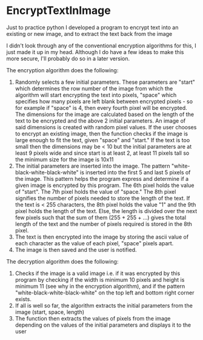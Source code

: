 EncryptTextInImage
==================

Just to practice python I developed a program to encrypt text into an existing or new image, and to extract the text back from the image


I didn't look through any of the conventional encryption algorithms for this, I just made it up in my head. Although I do have a few ideas to make this more secure, I'll probably do so in a later version.

The encryption algorithm does the following:
  1. Randomly selects a few initial parameters. These parameters are "start" which determines the row number of the image from which the algorithm will start encrypting the text into pixels, "space" which specifies how many pixels are left blank between encrypted pixels - so for example if "space" is 4, then every fourth pixel will be encrypted. The dimensions for the image are calculated based on the length of the text to be encrypted and the above 2 initial parameters. An image of said dimensions is created with random pixel values. If the user chooses to encrypt an existing image, then the function checks if the image is large enough to fit the text, given "space" and "start." If the text is too small then the dimensions may be < 10 but the initial parameters are at least 9 pixels wide and since start is at least 2, at least 11 pixels tall so the minimum size for the image is 10x11
  2. The initial parameters are inserted into the image. The pattern "white-black-white-black-white" is inserted into the first 5 and last 5 pixels of the image. This pattern helps the program express and determine if a given image is encrypted by this program. The 6th pixel holds the value of "start". The 7th pixel holds the value of "space." The 8th pixel signifies the number of pixels needed to store the length of the text. If the text is < 255 characters, the 8th pixel holds the value "1" and the 9th pixel holds the length of the text. Else, the length is divided over the next few pixels such that the sum of them (255 + 255 + ...) gives the total length of the text and the number of pixels required is stored in the 8th pixel.
  3. The text is then encrypted into the image by storing the ascii value of each character as the value of each pixel, "space" pixels apart.
  4. The image is then saved and the user is notified.

  
The decryption algorithm does the following:
  1. Checks if the image is a valid image i.e. if it was encrypted by this program by checking if the width is minimum 10 pixels and height is minimum 11 (see why in the encryption algorithm), and if the pattern "white-black-white-black-white" on the top left and bottom right corner exists.
  2. If all is well so far, the algorithm extracts the initial parameters from the image (start, space, length)
  3. The function then extracts the values of pixels from the image depending on the values of the initial parameters and displays it to the user
